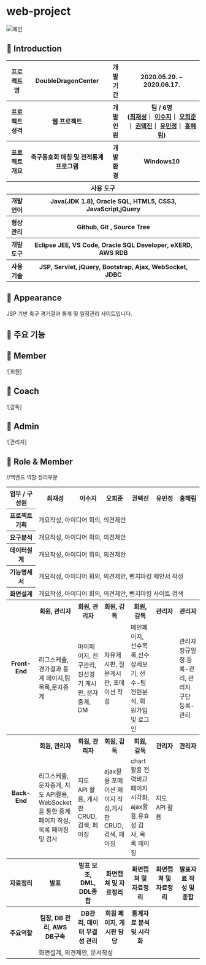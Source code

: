 # web-project

![메인](https://user-images.githubusercontent.com/66715897/92341156-cc18ff00-f0f7-11ea-9225-d8bda326c1c9.png)

## 👋 Introduction

<table>
    <tr>
        <th>프로젝트 명</th>
        <th>DoubleDragonCenter</th>
        <th>개발기간</th>
        <th>2020.05.29. ~ 2020.06.17.</th>
    </tr>
    <tr>
        <th>프로젝트 성격</th>
        <th>웹 프로젝트</th>
        <th>개발인원</th>
        <th>팀 / 6명<br>
          (<a href="https://github.com/a45hvn">최재성</a>｜
          <a href="https://github.com/suji-l">이수지</a>｜
          <a href="https://github.com/12345hejun">오희준</a>｜
          <a href="https://github.com/ktj4732">권택진</a>｜
          <a href="https://github.com/lisamj-persimmon">유민정</a>｜
          <a href="https://github.com/honghonghyerim">홍혜림</a>)
      </th>
    </tr>
    <tr>
        <th>프로젝트 개요</th>
        <th>축구동호회 매칭 및 전적통계 프로그램</th>
        <th>개발환경</th>
        <th>Windows10</th>
    </tr>
    <tr>
        <th colspan="5" text-align="center">사용 도구</th>
    </tr>  
    <tr>
        <th>개발언어</th>
        <th colspan="3">Java(JDK 1.8), Oracle SQL, HTML5, CSS3, JavaScript,jQuery </th>
    </tr>
    <tr>
        <th>형상관리</th>
        <th colspan="3">Github, Git , Source Tree</th>
    </tr>
    <tr>
        <th>개발도구</th>
        <th colspan="3">Eclipse JEE, VS Code, Oracle SQL Developer, eXERD, AWS RDB</th>
    </tr>
    <tr>
        <th>사용기술</th>
        <th colspan="3">JSP, Servlet, jQuery, Bootstrap, Ajax, WebSocket, JDBC </th>
    </tr>
</table>

## 📼 Appearance

JSP 기반 축구 경기결과 통계 및 일정관리 사이트입니다.

 ## 👋 주요 기능

 ## 👋 Member
 ![회원]
 ## 👋 Coach
 ![감독]
 ## 👋 Admin
![관리자]

## 📑 Role & Member


<table>
    <tr>
        <th width="16%">업무 / 구성원</th>
        <th width="14%">최재성</th>
      <th width="14%">이수지</th>
      <th width="14%">오희준</th>
      <th width="14%">권택진</th>
      <th width="14%">유민정</th>
      <th width="14%">홍혜림</th>         
    </tr>
    <tr>
        <th>프로젝트 기획</th>
        <td colspan="6">개요작성, 아이디어 회의, 의견제안</td>
    </tr>
    <tr>
        <th>요구분석</th>
        <td colspan="6">개요작성, 아이디어 회의, 의견제안</td>
    </tr>
    <tr>
        <th>데이터설계</th>
        <td colspan="6">개요작성, 아이디어 회의, 의견제안</td>
    </tr>
    <tr>
        <th>기능명세서</th>
        <td colspan="6">개요작성, 아이디어 회의, 의견제안, 벤치마킹 제안서 작성</td>
    </tr>
    <tr>
        <th>화면설계</th>
        <td colspan="6">개요작성, 아이디어 회의, 의견제안, 벤치마킹 사이트 검색</td>
    </tr>
    <tr>
        <th rowspan="2">Front-End</th>
        <th>회원, 관리자</th>
        <th>회원, 관리자</th>
        <th>회원, 감독<br>
        <th>회원, 감독</th>
        <th>관리자</th>
        <th>관리자</th>
    </tr>
    <tr>
        <td>리그스케쥴,경가결과 통계 페이지,팀목록,문자중계</td>
        <td>마이페이지, 친구관리, 친선경기 게시판, 문자중계, DM </td>
        <td>자유게시판, 질문게시판, 포메이션 작성</td>
        <td>메인페이지, 선수목록,선수 상세보기, 선수-팀 전련분석, 회원가입 및 로그인</td>
        <td></td>
        <td>관리자 정규일정 등록-관리, 관리자 구단 등록-관리</td>
    </tr>
    <tr>
        <th rowspan="2">Back-End</th>
        <th>회원, 관리자</th>
        <th>회원, 관리자</th>
        <th>회원, 감독<br>
        <th>회원, 감독</th>
        <th>관리자</th>
        <th>관리자</th>
    </tr>
    <tr>//백엔드 역할 정리부분
        <td>리그스케쥴,문자중계, 지도 API활용, WebSocket을 통한 중계페이지 작성, 목록 페이징 및 검사</td>
        <td>지도 API 활용, 게시판 CRUD,검색, 페이징</td>
        <td>ajax활용 포메이션 페이지 작성,게시판 CRUD, 검색, 페이징</td>
        <td>chart활용 전력비교 페이지 시각화, ajax활용,유효성 검사, 목록 페이징</td>
        <td>지도 API 활용</td>
        <td></td>
    </tr>
    <tr>
        <th>자료정리</th>
        <th>발표</th>
        <th>발표 보조, DML, DDL종합</th>
        <th>화면캡쳐 및 자료정리</th>
        <th>화면캡쳐 및 자료정리</th>
        <th>화면캡쳐 및 자료정리</th>
        <th>발표자료 작성 및 종합</th>
    </tr>
    <tr>
        <th rowspan="2">주요역할</th>
        <th>팀장, DB 관리, AWS DB구축</th>
        <th>DB관리, 데이터 무결성 관리</th>
        <th>회원 페이지, 게시판 담당</th>
        <th>통계자료 분석 및 시각화</th>
        <th></th>
        <th></th>
    </tr>
    <tr>
        <td colspan="6">화면설계, 의견제안, 문서작성</td>
    </tr>
</table>


